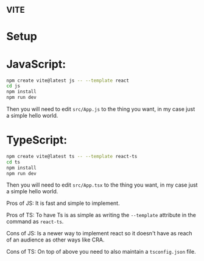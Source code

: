 ## VITE

# Setup

# JavaScript:

```bash
npm create vite@latest js -- --template react
cd js
npm install
npm run dev
```

Then you will need to edit `src/App.js` to the thing you want, in my case just a simple hello world.

# TypeScript:

```bash
npm create vite@latest ts -- --template react-ts
cd ts
npm install
npm run dev
```

Then you will need to edit `src/App.tsx` to the thing you want, in my case just a simple hello world.

Pros of JS:
It is fast and simple to implement.

Pros of TS:
To have Ts is as simple as writing the `--template` attribute in the command as `react-ts`.

Cons of JS:
Is a newer way to implement react so it doesn't have as reach of an audience as other ways like CRA.

Cons of TS:
On top of above you need to also maintain a `tsconfig.json` file.
